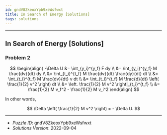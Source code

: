 ```yaml
---
id: gndV8ZkeoxYpb9xeWsfwxt
title: In Search of Energy [Solutions]
tags: solutions
---
```


--------------------------------------------------------------------------------------------

## In Search of Energy [Solutions]

### Problem 2

$$
\begin{align}
-\Delta U
&= \int_{y_i}^{y_f} F dy \\
&= \int_{y_i}^{y_f} M \frac{dv}{dt} dy \\
&= \int_{t_i}^{t_f} M \frac{dv}{dt} \frac{dy}{dt} dt \\
&= \int_{t_i}^{t_f} M \frac{dv}{dt} v dt \\
&= \int_{t_i}^{t_f} M \frac{d}{dt} \left( \frac{1}{2} v^2 \right) dt \\
&= \left. \frac{1}{2} M v^2 \right|_{t_i}^{t_f} \\
&= \frac{1}{2} M v_f^2 - \frac{1}{2} M v_i^2
\end{align}
$$

In other words,

$$
\Delta \left( \frac{1}{2} M v^2 \right) = - \Delta U.
$$

--------------------------------------------------------------------------------------------

* _Puzzle ID_: gndV8ZkeoxYpb9xeWsfwxt
* _Solutions Version_: 2022-09-04
